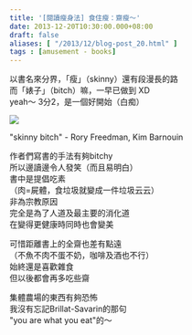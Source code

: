 ```yaml
---
title: '[閱讀瘦身法] 食住瘦：齋瘦～'
date: 2013-12-20T10:30:00.000+08:00
draft: false
aliases: [ "/2013/12/blog-post_20.html" ]
tags : [amusement - books]
---
```


以書名來分界，「瘦」（skinny）還有段漫長的路  
而「婊子」（bitch）嘛，一早已做到 XD  
yeah～ 3分2，是一個好開始（白痴）  

[![](https://2.bp.blogspot.com/-Wxg2XK7A23k/XCiLjLwHcrI/AAAAAAAADPA/TQqITdKBL2Y-ZA0_q41ubUYdTx23qY0oQCLcBGAs/s640/69.jpg)](https://2.bp.blogspot.com/-Wxg2XK7A23k/XCiLjLwHcrI/AAAAAAAADPA/TQqITdKBL2Y-ZA0_q41ubUYdTx23qY0oQCLcBGAs/s1600/69.jpg)

"skinny bitch" - Rory Freedman, Kim Barnouin  
  
作者們寫書的手法有夠bitchy  
所以邊讀邊令人發笑（而且易明白）  
書中是提倡吃素  
（肉=屍體，食垃圾就變成一件垃圾云云）  
非為宗教原因  
完全是為了人道及最主要的消化道  
在變得更健康時同時也會變美  
  
可惜距離書上的全齋也差有點遠  
（不魚不肉不蛋不奶，咖啡及酒也不行）  
始終還是喜歡雜食  
但以後都會再多吃些齋  
  
集體農場的東西有夠恐怖  
我沒有忘記Brillat-Savarin的那句  
"you are what you eat"的～